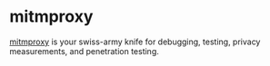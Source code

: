 # mitmproxy

[mitmproxy](https://mitmproxy.org) is your swiss-army knife for debugging, testing,
privacy measurements, and penetration testing.
